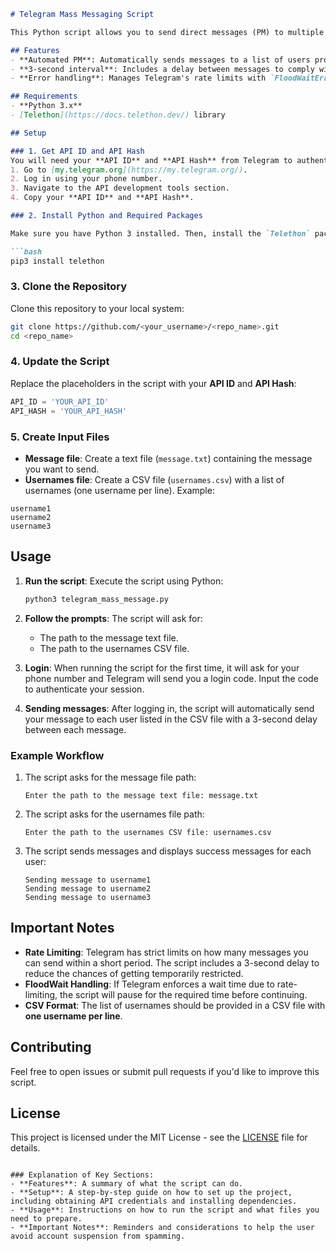 
```markdown
# Telegram Mass Messaging Script

This Python script allows you to send direct messages (PM) to multiple users through your **Telegram user account** using the [Telethon](https://docs.telethon.dev/en/latest/) library. The script logs into your Telegram account using your API credentials and sends messages to a list of users with a configurable delay between each message to avoid rate-limiting.

## Features
- **Automated PM**: Automatically sends messages to a list of users provided in a CSV file.
- **3-second interval**: Includes a delay between messages to comply with Telegram rate-limits.
- **Error handling**: Manages Telegram's rate limits with `FloodWaitError`, preventing account suspension from spamming.

## Requirements
- **Python 3.x**
- [Telethon](https://docs.telethon.dev/) library

## Setup

### 1. Get API ID and API Hash
You will need your **API ID** and **API Hash** from Telegram to authenticate your account:
1. Go to [my.telegram.org](https://my.telegram.org/).
2. Log in using your phone number.
3. Navigate to the API development tools section.
4. Copy your **API ID** and **API Hash**.

### 2. Install Python and Required Packages

Make sure you have Python 3 installed. Then, install the `Telethon` package by running the following command:

```bash
pip3 install telethon
```

### 3. Clone the Repository

Clone this repository to your local system:

```bash
git clone https://github.com/<your_username>/<repo_name>.git
cd <repo_name>
```

### 4. Update the Script

Replace the placeholders in the script with your **API ID** and **API Hash**:

```python
API_ID = 'YOUR_API_ID'
API_HASH = 'YOUR_API_HASH'
```

### 5. Create Input Files

- **Message file**: Create a text file (`message.txt`) containing the message you want to send.
- **Usernames file**: Create a CSV file (`usernames.csv`) with a list of usernames (one username per line). Example:

```
username1
username2
username3
```

## Usage

1. **Run the script**:
   Execute the script using Python:

   ```bash
   python3 telegram_mass_message.py
   ```

2. **Follow the prompts**:
   The script will ask for:
   - The path to the message text file.
   - The path to the usernames CSV file.

3. **Login**:
   When running the script for the first time, it will ask for your phone number and Telegram will send you a login code. Input the code to authenticate your session.

4. **Sending messages**:
   After logging in, the script will automatically send your message to each user listed in the CSV file with a 3-second delay between each message.

### Example Workflow

1. The script asks for the message file path:
   ```
   Enter the path to the message text file: message.txt
   ```

2. The script asks for the usernames file path:
   ```
   Enter the path to the usernames CSV file: usernames.csv
   ```

3. The script sends messages and displays success messages for each user:
   ```
   Sending message to username1
   Sending message to username2
   Sending message to username3
   ```

## Important Notes

- **Rate Limiting**: Telegram has strict limits on how many messages you can send within a short period. The script includes a 3-second delay to reduce the chances of getting temporarily restricted.
- **FloodWait Handling**: If Telegram enforces a wait time due to rate-limiting, the script will pause for the required time before continuing.
- **CSV Format**: The list of usernames should be provided in a CSV file with **one username per line**.

## Contributing

Feel free to open issues or submit pull requests if you'd like to improve this script.

## License

This project is licensed under the MIT License - see the [LICENSE](LICENSE) file for details.
```

### Explanation of Key Sections:
- **Features**: A summary of what the script can do.
- **Setup**: A step-by-step guide on how to set up the project, including obtaining API credentials and installing dependencies.
- **Usage**: Instructions on how to run the script and what files you need to prepare.
- **Important Notes**: Reminders and considerations to help the user avoid account suspension from spamming.
